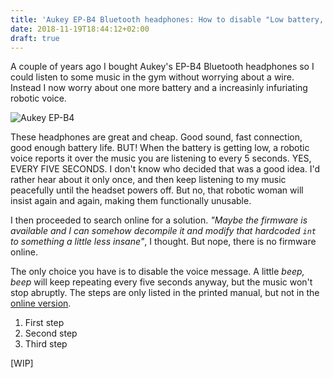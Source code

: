 ```yaml
---
title: 'Aukey EP-B4 Bluetooth headphones: How to disable "Low battery, please charge" messages'
date: 2018-11-19T18:44:12+02:00
draft: true
---
```


A couple of years ago I bought Aukey's EP-B4 Bluetooth headphones so I could listen to some music in the gym without worrying about a wire. Instead I now worry about one more battery and a increasinly infuriating robotic voice.

<!--more-->

![Aukey EP-B4](/images/aukey-epb4.jpg)

These headphones are great and cheap. Good sound, fast connection, good enough battery life. BUT! When the battery is getting low, a robotic voice reports it over the music you are listening to every 5 seconds. YES, EVERY FIVE SECONDS. I don't know who decided that was a good idea. I'd rather hear about it only once, and then keep listening to my music peacefully until the headset powers off. But no, that robotic woman will insist again and again, making them functionally unusable.

I then proceeded to search online for a solution. _"Maybe the firmware is available and I can somehow decompile it and modify that hardcoded `int`  to something a little less insane"_, I thought. But nope, there is no firmware online.

The only choice you have is to disable the voice message. A little _beep, beep_ will keep repeating every five seconds anyway, but the music won't stop abruptly. The steps are only listed in the printed manual, but not in the [online version](https://images.aukey.com/en/downloads/EP-B4%20User%20Manul.pdf).

1. First step
2. Second step
3. Third step

[WIP]